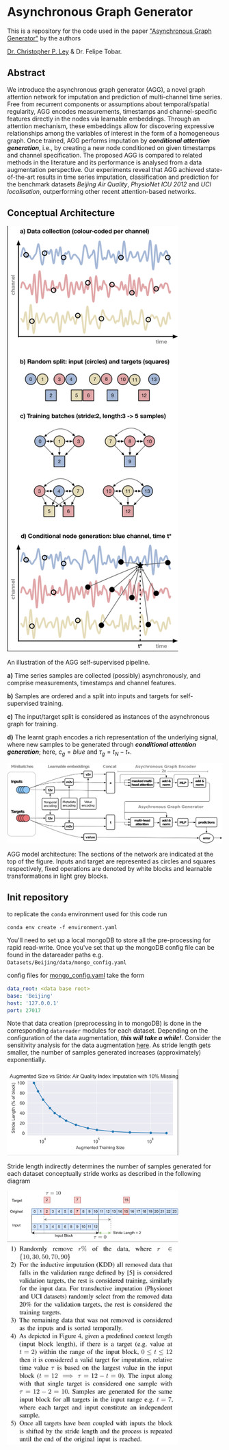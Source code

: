 # Asynchronous Graph Generator
This is a repository for the code used in the paper ["Asynchronous Graph Generator"](https://arxiv.org/abs/2309.17335) by the authors

[Dr. Christopher P. Ley](https://www.linkedin.com/in/christopher-p-ley/) & Dr. Felipe Tobar.

## Abstract
We introduce the asynchronous graph generator (AGG), a novel graph attention network for imputation and prediction of
multi-channel time series. Free from recurrent components or assumptions about temporal/spatial regularity,
AGG encodes measurements, timestamps and channel-specific features directly in the nodes via learnable embeddings.
Through an attention mechanism, these embeddings allow for discovering expressive relationships among the variables of
interest in the form of a homogeneous graph. Once trained, AGG performs imputation by
_**conditional attention generation**_, i.e., by creating a new node conditioned on given timestamps and channel
specification. The proposed AGG is compared to related methods in the literature and its performance is analysed from a
data augmentation perspective. Our experiments reveal that AGG achieved state-of-the-art results in time series
imputation, classification and prediction for the benchmark datasets _Beijing Air Quality_,
_PhysioNet ICU 2012_ and _UCI localisation_, outperforming other recent attention-based networks.

## Conceptual Architecture
<img src="AGG_diagrams/data_preparation.png" width="400" title="Data Preparation">

An illustration of the AGG self-supervised pipeline.

**a)** Time series samples are collected (possibly) asynchronously, and comprise measurements, timestamps and channel features.

**b)** Samples are ordered and a split into inputs and targets for self-supervised training.

**c)** The input/target split is considered as instances of the asynchronous graph for training.

**d)** The learnt graph encodes a rich representation of the underlying signal, where new samples to be generated through
_**conditional attention generation**_; here, $c_g = blue$ and $\tau_g = t_N - t_*$.

<img src="AGG_diagrams/architecture_v2.png" width="800" title="AGG Architecture">

AGG model architecture: The sections of the network are indicated at the top of the figure. Inputs and target are
represented as circles and squares respectively, fixed operations are denoted by white blocks and learnable
transformations in light grey blocks.


## Init repository
to replicate the `conda` environment used for this code run
~~~console
conda env create -f environment.yaml
~~~
You'll need to set up a local mongoDB to store all the pre-processing for rapid read-write. Once you've set that up the
mongoDB config file can be found in the datareader paths e.g. `Datasets/Beijing/data/mongo_config.yaml`

config files for [mongo_config.yaml](Datasets/Beijing/data/mongo_config.yaml) take the form
~~~yaml
data_root: <data base root>
base: 'Beijing'
host: '127.0.0.1'
port: 27017
~~~

Note that data creation (preprocessing in to mongoDB) is done in the corresponding `datareader` modules for each dataset.
Depending on the configuration of the data augmentation, **_this will take a while!_**. Consider the sensitivity
analysis for the data augmentation [here](Datasets/Sensitivity_Analysis). As stride length gets smaller, the number of
samples generated increases (approximately) exponentially.

<img src="AGG_diagrams/stride_sensitivity.png" width="400" title="Size Augmentation">

Stride length indirectly determines the number of samples generated for each dataset conceptually stride works as
described in the following diagram

<img src="AGG_diagrams/stride_diagram.png" width="400" title="Stride Diagram">
<img src="AGG_diagrams/stride_construction.png" width="400" title="Stride Description">
